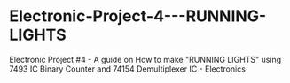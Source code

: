 # Electronic-Project-4---RUNNING-LIGHTS
Electronic Project  #4 -  A guide on How to make "RUNNING LIGHTS" using 7493 IC Binary Counter and 74154 Demultiplexer IC - Electronics 

